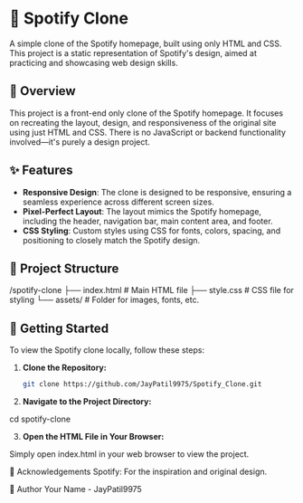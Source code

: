 # 🎵 Spotify Clone

A simple clone of the Spotify homepage, built using only HTML and CSS. This project is a static representation of Spotify's design, aimed at practicing and showcasing web design skills.

## 📖 Overview

This project is a front-end only clone of the Spotify homepage. It focuses on recreating the layout, design, and responsiveness of the original site using just HTML and CSS. There is no JavaScript or backend functionality involved—it's purely a design project.

## ✨ Features

- **Responsive Design**: The clone is designed to be responsive, ensuring a seamless experience across different screen sizes.
- **Pixel-Perfect Layout**: The layout mimics the Spotify homepage, including the header, navigation bar, main content area, and footer.
- **CSS Styling**: Custom styles using CSS for fonts, colors, spacing, and positioning to closely match the Spotify design.

## 📂 Project Structure

/spotify-clone
├── index.html # Main HTML file
├── style.css # CSS file for styling
└── assets/ # Folder for images, fonts, etc.

## 🚀 Getting Started

To view the Spotify clone locally, follow these steps:

1. **Clone the Repository:**
   ```bash
   git clone https://github.com/JayPatil9975/Spotify_Clone.git

2. **Navigate to the Project Directory:**

cd spotify-clone

3. **Open the HTML File in Your Browser:**

Simply open index.html in your web browser to view the project.

🙌 Acknowledgements
Spotify: For the inspiration and original design.

👤 Author
Your Name - JayPatil9975
